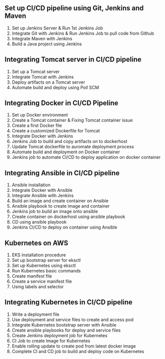 ## Set up CI/CD pipeline using Git, Jenkins and Maven

1. Set up Jenkins Server & Run 1st Jenkins Job
2. Integrate Git with Jenkins & Run Jenkins Job to pull code from Github
3. Integrate Maven with Jenkins
4. Build a Java project using Jenkins

## Integrating Tomcat server in CI/CD pipeline

1. Set up a Tomcat server
2. Integrate Tomcat with Jenkins
3. Deploy artifacts on a Tomcat server
4. Automate build and deploy using Poll SCM

## Integrating Docker in CI/CD Pipeline

1. Set up Docker environment
2. Create a Tomcat container & Fixing Tomcat container issue
3. Create a first Docker file
4. Create a customized Dockerfile for Tomcat
5. Integrate Docker with Jenkins
6. Jenkins Job to build and copy artifacts on to dockerhost
7. Update Tomcat dockerfile to auromate deployment process
8. Automate build and deployment on Docker container
9. Jenkins job to automate CI/CD to deploy application on docker container

## Integrating Ansible in CI/CD pipeline

1. Ansible installation
2. Integrate Docker with Ansible
3. Integrate Ansible with Jenkins
4. Build an image and create container on Ansible
5. Ansible playbook to create image and container
6. Jenkins job to build an image onto ansible
7. Create container on dockerhost using ansible playbook
8. CD using ansible playbook
9. Jenkins CI/CD to deploy on container using Ansible

## Kubernetes on AWS

1. EKS installation procedure
2. Set up bootstrap server for eksctl
3. Set up Kubernetes using eksctl
4. Run Kubernetes basic commands
5. Create manifest file
6. Create a service manifest file
7. Using labels and selector

## Integrating Kubernetes in CI/CD pipeline

1. Write a deployment file
2. Use deployment and service files to create and access pod
3. Integrate Kubernetes bootstrap server with Ansible
4. Create ansible playbooks for deploy and service files
5. Create Jenkins deployment job for Kubernetes
6. CI Job to create Image for Kubernetes
7. Enable rolling update to create pod from latest docker image
8. Complete CI and CD job to build and deploy code on Kubernetes